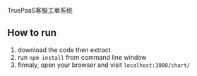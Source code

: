TruePaaS客服工单系统

How to run
---
1. download the code then extract
2. run `npm install` from command line window
3. finnaly, open your browser and visit `localhost:3000/chart/`